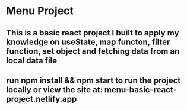 # Menu Project

## This is a basic react project I built to apply my knowledge on useState, map functon, filter function, set object and fetching data from an local data file

## run npm install && npm start to run the project locally or view the site at: menu-basic-react-project.netlify.app
